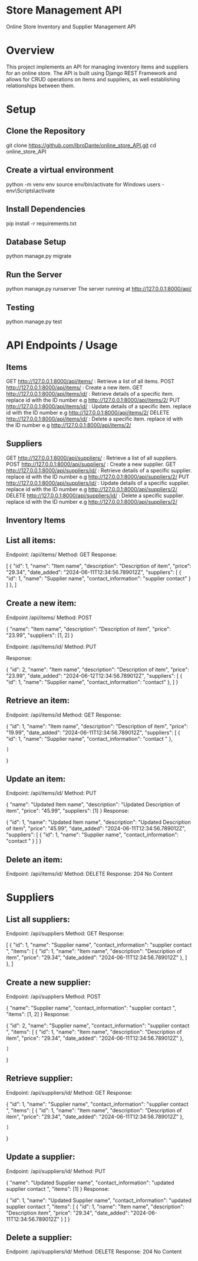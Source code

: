 # Store Management API
Online Store Inventory and Supplier Management API

# Overview
This project implements an API for managing inventory items and suppliers for an online store. The API is built using Django REST Framework and allows for CRUD operations on items and suppliers, as well establishing relationships between them.

# Setup

## Clone the Repository
git clone https://github.com/IbroDante/online_store_API.git
cd online_store_API

## Create a virtual environment
python -m venv env
source env/bin/activate 
for Windows users - env\Scripts\activate

## Install Dependencies
pip install -r requirements.txt

## Database Setup
python manage.py migrate

## Run the Server
python manage.py runserver
The server running at http://127.0.0.1:8000/api/

## Testing
python manage.py test

# API Endpoints / Usage

## Items
GET http://127.0.0.1:8000/api/items/ : Retrieve a list of all items.
POST http://127.0.0.1:8000/api/items/ : Create a new item.
GET http://127.0.0.1:8000/api/items/id/ : Retrieve details of a specific item. replace id with the ID number e.g http://127.0.0.1:8000/api/items/2/
PUT http://127.0.0.1:8000/api/items/id/ : Update details of a specific item. replace id with the ID number e.g http://127.0.0.1:8000/api/items/2/
DELETE http://127.0.0.1:8000/api/items/id/ : Delete a specific item. replace id with the ID number e.g http://127.0.0.1:8000/api/items/2/

## Suppliers
GET http://127.0.0.1:8000/api/suppliers/ : Retrieve a list of all suppliers.
POST http://127.0.0.1:8000/api/suppliers/ : Create a new supplier.
GET http://127.0.0.1:8000/api/suppliers/id/ : Retrieve details of a specific supplier. replace id with the ID number e.g http://127.0.0.1:8000/api/suppliers/2/
PUT http://127.0.0.1:8000/api/suppliers/id/ : Update details of a specific supplier. replace id with the ID number e.g http://127.0.0.1:8000/api/suppliers/2/
DELETE http://127.0.0.1:8000/api/suppliers/id/ : Delete a specific supplier. replace id with the ID number e.g http://127.0.0.1:8000/api/suppliers/2/


## Inventory Items

## List all items:
Endpoint: /api/items/
Method: GET
Response:

[
    {
        "id": 1,
        "name": "Item name",
        "description": "Description of item",
        "price": "29.34",
        "date_added": "2024-06-11T12:34:56.789012Z",
        "suppliers": [
            {
                "id": 1,
                "name": "Supplier name",
                "contact_information": "supplier contact"
            }
        ]
    },
]
## Create a new item:

Endpoint /api/items/ 
Method: POST

{
    "name": "Item name",
    "description": "Description of item",
    "price": "23.99",
    "suppliers": [1, 2]
}

Endpoint: /api/items/id/
Method: PUT

Response:

{
    "id": 2,
    "name": "Item name",
    "description": "Description of item",
    "price": "23.99",
    "date_added": "2024-06-12T12:34:56.789012Z",
    "suppliers": [
        {
            "id": 1,
            "name": "Supplier name",
            "contact_information": "contact"
        },
    ]
}

## Retrieve an item:

Endpoint: /api/items/id
Method: GET
Response:

{
    "id": 1,
    "name": "Item name",
    "description": "Description of item",
    "price": "19.99",
    "date_added": "2024-06-11T12:34:56.789012Z",
    "suppliers": [
        {
            "id": 1,
            "name": "Supplier name",
            "contact_information": "contact "
        },
        
    ]
}

## Update an item:
Endpoint: /api/items/id/ 
Method: PUT

{
    "name": "Updated Item name",
    "description": "Updated Description of item",
    "price": "45.99",
    "suppliers": [1]
}
Response:

{
    "id": 1,
    "name": "Updated Item name",
    "description": "Updated Description of item",
    "price": "45.99",
    "date_added": "2024-06-11T12:34:56.789012Z",
    "suppliers": [
        {
            "id": 1,
            "name": "Supplier name",
            "contact_information": "contact "
        }
    ]
}

## Delete an item:

Endpoint: /api/items/id/
Method: DELETE
Response: 204 No Content


# Suppliers

## List all suppliers:

Endpoint: /api/suppliers
Method: GET
Response:

[
    {
        "id": 1,
        "name": "Supplier name",
        "contact_information": "supplier contact ",
        "items": [
            {
                "id": 1,
                "name": "Item name",
                "description": "Description of item",
                "price": "29.34",
                "date_added": "2024-06-11T12:34:56.789012Z"
            },
        ]
    },
]
## Create a new supplier:

Endpoint: /api/suppliers
Method: POST

{
    "name": "Supplier name",
    "contact_information": "supplier contact ",
    "items": [1, 2]
}
Response:

{
    "id": 2,
    "name": "Supplier name",
    "contact_information": "supplier contact ",
    "items": [
        {
            "id": 1,
            "name": "Item name",
            "description": "Description of item",
            "price": "29.34",
            "date_added": "2024-06-11T12:34:56.789012Z"
        },
        
    ]
}
## Retrieve supplier:

Endpoint: /api/suppliers/id/
Method: GET
Response:

{
    "id": 1,
    "name": "Supplier name",
    "contact_information": "supplier contact ",
    "items": [
        {
            "id": 1,
            "name": "Item name",
            "description": "Description of item",
            "price": "29.34",
            "date_added": "2024-06-11T12:34:56.789012Z"
        },
        
    ]
}
## Update a supplier:

Endpoint: /api/suppliers/id/
Method: PUT

{
    "name": "Updated Supplier name",
    "contact_information": "updated supplier contact ",
    "items": [1]
}
Response:

{
    "id": 1,
    "name": "Updated Supplier name",
    "contact_information": "updated supplier contact ",
    "items": [
        {
            "id": 1,
            "name": "Item name",
            "description": "Description item",
            "price": "29.34",
            "date_added": "2024-06-11T12:34:56.789012Z"
        }
    ]
}
## Delete a supplier:

Endpoint: /api/suppliers/id/
Method: DELETE
Response: 204 No Content

